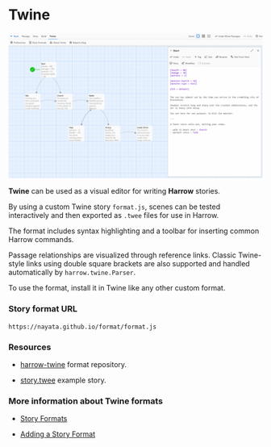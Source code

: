 # Twine

![Twine](twine.png "Twine")

**Twine** can be used as a visual editor for writing **Harrow** stories.

By using a custom Twine story `format.js`, scenes can be tested interactively and then exported as `.twee` files for use in Harrow.

The format includes syntax highlighting and a toolbar for inserting common Harrow commands.

Passage relationships are visualized through reference links. Classic Twine-style links using double square brackets are also supported and handled automatically by `harrow.twine.Parser`.

To use the format, install it in Twine like any other custom format.

### Story format URL

```
https://nayata.github.io/format/format.js
```

### Resources

* [harrow-twine](https://github.com/nayata/harrow-twine) format repository.

* [story.twee](https://github.com/nayata/harrow-twine/blob/main/example/story.twee) example story.
 
### More information about Twine formats

* [Story Formats](https://twinery.org/reference/en/getting-started/basic-concepts.html#story-formats)

* [Adding a Story Format](https://twinery.org/reference/en/story-formats/adding.html)